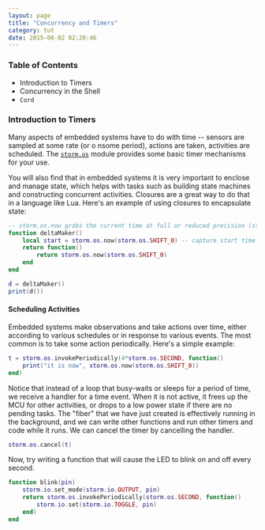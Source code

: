 ```yaml
---
layout: page
title: "Concurrency and Timers"
category: tut
date: 2015-06-02 02:20:46
---
```


### Table of Contents

* Introduction to Timers
* Concurrency in the Shell
* `Cord`

### <a name="timers"></a> Introduction to Timers

Many aspects of embedded systems have to do with time -- sensors are sampled at some rate (or o nsome period), actions are
taken, activities are scheduled. The [`storm.os`](https://github.com/SoftwareDefinedBuildings/storm_elua/wiki#stormos) 
module provides some basic timer mechanisms for your use.

You will also find that in embedded systems it is very important to enclose and manage state, which helps with
tasks such as building state machines and constructing concurrent activities. Closures are a great way
to do that in a language like Lua. Here's an example of using closures to encapsulate state:

```lua
-- storm.os.now grabs the current time at full or reduced precision (storm.os.SHIFT_0, etc)
function deltaMaker()
    local start = storm.os.now(storm.os.SHIFT_0) -- capture start time
    return function()
        return storm.os.now(storm.os.SHIFT_0)
    end
end

d = deltaMaker()
print(d())
```

#### Scheduling Activities

Embedded systems make observations and take actions over time, either according to various schedules or in response
to various events. The most common is to take some action periodically. Here's a simple example:

```lua
t = storm.os.invokePeriodically(4*storm.os.SECOND, function()
    print("it is now", storm.os.now(storm.os.SHIFT_0))
end)
```

Notice that instead of a loop that busy-waits or sleeps for a period of time, we receive a handler for a time event.
When it is not active, it frees up the MCU for other activities, or drops to a low power state if there are no pending
tasks. The "fiber" that we have just created is effectively running in the background, and we can write other functions
and run other timers and code while it runs. We can cancel the timer by cancelling the handler.

```lua
storm.os.cancel(t)
```

Now, try writing a function that will cause the LED to blink on and off every second.

```lua
function blink(pin)
    storm.io.set_mode(storm.io.OUTPUT, pin)
    return storm.os.invokePeriodically(storm.os.SECOND, function()
        storm.io.set(storm.io.TOGGLE, pin)
    end)
end
```
